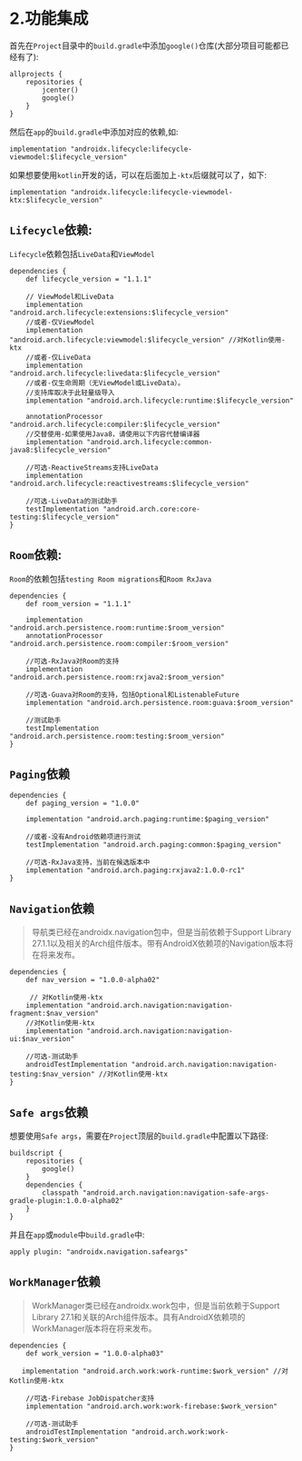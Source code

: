 2.功能集成
===


首先在`Project`目录中的`build.gradle`中添加`google()`仓库(大部分项目可能都已经有了):   

```
allprojects {
    repositories {
        jcenter()
        google()
    }
}
```

然后在`app`的`build.gradle`中添加对应的依赖,如:   

```
implementation "androidx.lifecycle:lifecycle-viewmodel:$lifecycle_version"
```

如果想要使用`kotlin`开发的话，可以在后面加上`-ktx`后缀就可以了，如下:   

```
implementation "androidx.lifecycle:lifecycle-viewmodel-ktx:$lifecycle_version"
```

`Lifecycle`依赖:   
---

`Lifecycle`依赖包括`LiveData`和`ViewModel`

```
dependencies {
    def lifecycle_version = "1.1.1"

    // ViewModel和LiveData
    implementation "android.arch.lifecycle:extensions:$lifecycle_version"
    //或者-仅ViewModel
    implementation "android.arch.lifecycle:viewmodel:$lifecycle_version" //对Kotlin使用-ktx
    //或者-仅LiveData
    implementation "android.arch.lifecycle:livedata:$lifecycle_version"
    //或者-仅生命周期（无ViewModel或LiveData）。
    //支持库取决于此轻量级导入
    implementation "android.arch.lifecycle:runtime:$lifecycle_version"

    annotationProcessor "android.arch.lifecycle:compiler:$lifecycle_version"
    //交替使用-如果使用Java8，请使用以下内容代替编译器
    implementation "android.arch.lifecycle:common-java8:$lifecycle_version"

    //可选-ReactiveStreams支持LiveData
    implementation "android.arch.lifecycle:reactivestreams:$lifecycle_version"

    //可选-LiveData的测试助手
    testImplementation "android.arch.core:core-testing:$lifecycle_version"
}
```


`Room`依赖:   
---

`Room`的依赖包括`testing Room migrations`和`Room RxJava`

```
dependencies {
    def room_version = "1.1.1"

    implementation "android.arch.persistence.room:runtime:$room_version"
    annotationProcessor "android.arch.persistence.room:compiler:$room_version"

    //可选-RxJava对Room的支持
    implementation "android.arch.persistence.room:rxjava2:$room_version"

    //可选-Guava对Room的支持，包括Optional和ListenableFuture
    implementation "android.arch.persistence.room:guava:$room_version"

    //测试助手
    testImplementation "android.arch.persistence.room:testing:$room_version"
}

```

`Paging`依赖
---

```
dependencies {
    def paging_version = "1.0.0"

    implementation "android.arch.paging:runtime:$paging_version"

    //或者-没有Android依赖项进行测试
    testImplementation "android.arch.paging:common:$paging_version"

    //可选-RxJava支持，当前在候选版本中
    implementation "android.arch.paging:rxjava2:1.0.0-rc1"
}
```

`Navigation`依赖
---

> 导航类已经在androidx.navigation包中，但是当前依赖于Support Library 27.1.1以及相关的Arch组件版本。带有AndroidX依赖项的Navigation版本将在将来发布。

```
dependencies {
    def nav_version = "1.0.0-alpha02"

     // 对Kotlin使用-ktx
    implementation "android.arch.navigation:navigation-fragment:$nav_version"
    //对Kotlin使用-ktx
    implementation "android.arch.navigation:navigation-ui:$nav_version" 

    //可选-测试助手
    androidTestImplementation "android.arch.navigation:navigation-testing:$nav_version" //对Kotlin使用-ktx
}
```


`Safe args`依赖
---

想要使用`Safe args`，需要在`Project`顶层的`build.gradle`中配置以下路径:   

```
buildscript {
    repositories {
        google()
    }
    dependencies {
        classpath "android.arch.navigation:navigation-safe-args-gradle-plugin:1.0.0-alpha02"
    }
}
```

并且在`app`或`module`中`build.gradle`中:   

```
apply plugin: "androidx.navigation.safeargs"
```

`WorkManager`依赖
---

> WorkManager类已经在androidx.work包中，但是当前依赖于Support Library 27.1和关联的Arch组件版本。具有AndroidX依赖项的WorkManager版本将在将来发布。


```
dependencies {
    def work_version = "1.0.0-alpha03"

   implementation "android.arch.work:work-runtime:$work_version" //对Kotlin使用-ktx

    //可选-Firebase JobDispatcher支持
    implementation "android.arch.work:work-firebase:$work_version"

    //可选-测试助手
    androidTestImplementation "android.arch.work:work-testing:$work_version"	
}
```
